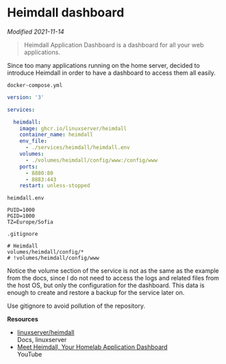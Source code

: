 # Heimdall dashboard

*Modified 2021-11-14*

>Heimdall Application Dashboard is a dashboard for all your web applications.

Since too many applications running on the home server, decided to introduce Heimdall in order to have a dashboard to access them all easily.  

``docker-compose.yml``
```yaml
version: '3'

services:

  heimdall:
    image: ghcr.io/linuxserver/heimdall
    container_name: heimdall
    env_file:
      - ./services/heimdall/heimdall.env
    volumes:
      - ./volumes/heimdall/config/www:/config/www
    ports:
      - 8880:80
      - 8883:443
    restart: unless-stopped
```

``heimdall.env``
```env
PUID=1000
PGID=1000
TZ=Europe/Sofia
```

``.gitignore``
```gitignore
# Heimdall
volumes/heimdall/config/*
# !volumes/heimdall/config/www
```

Notice the volume section of the service is not as the same as the example from the docs, since I do not need to access the logs and related files from the host OS, but only the configuration for the dashboard.
This data is enough to create and restore a backup for the service later on.

Use gitignore to avoid pollution of the repository.

**Resources**

- [linuxserver/heimdall](https://docs.linuxserver.io/images/docker-heimdall)<br>
  Docs, linuxserver
- [Meet Heimdall, Your Homelab Application Dashboard](https://www.youtube.com/watch?v=PA01Z6-z8Qs)<br>
  YouTube